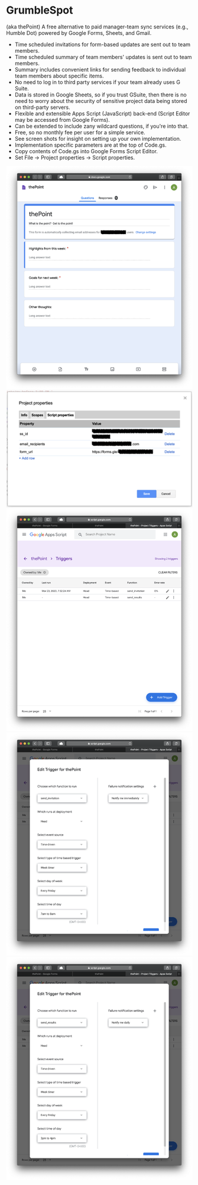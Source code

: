 # GrumbleSpot
(aka thePoint) A free alternative to paid manager-team sync services (e.g., Humble Dot) powered by Google Forms, Sheets, and Gmail.

- Time scheduled invitations for form-based updates are sent out to team members.
- Time scheduled summary of team members' updates is sent out to team members.
- Summary includes convenient links for sending feedback to individual team members about specific items.
- No need to log in to third party services if your team already uses G Suite.
- Data is stored in Google Sheets, so if you trust GSuite, then there is no need to worry about the security of sensitive project data being stored on third-party servers.
- Flexible and extensible Apps Script (JavaScript) back-end (Script Editor may be accessed from Google Forms).
- Can be extended to include zany wildcard questions, if you're into that.
- Free, so no monthly fee per user for a simple service.
- See screen shots for insight on setting up your own implementation.
- Implementation specific parameters are at the top of Code.gs.
- Copy contents of Code.gs into Google Forms Script Editor.
- Set File → Project properties → Script properties.

![](./img/ss_form.png)
![](./img/ss_script_props.png)
![](./img/ss_triggers.png)
![](./img/ss_trigger_send_invitation.png)
![](./img/ss_trigger_send_response.png)
